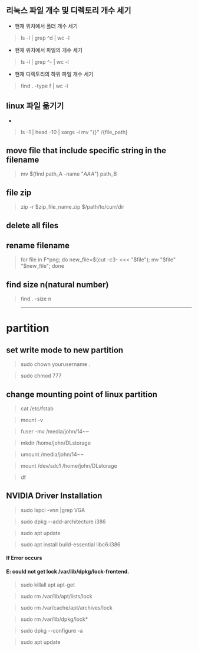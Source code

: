 ## 리눅스 파일 개수 및 디렉토리 개수 세기


- 현재 위치에서 폴더 개수 세기
>  ls -l | grep ^d | wc -l

- 현재 위치에서 파일의 개수 세기
> ls -l | grep ^- | wc -l

- 현재 디렉토리의 하위 파일 개수 세기
> find . -type f | wc -l


## linux  파일 옮기기

- 
> ls -1 | head -10 | xargs -i mv "{}" /{file_path}

## move file that include specific string in the filename
> mv $(find path_A -name "*AAA*") path_B

## file zip
> zip -r $zip_file_name.zip $/path/to/curr/dir

## delete all files
> 

## rename filename
> for file in F*png; do new_file=$(cut -c3- <<< "$file"); mv "$file" "$new_file"; done


## find size n(natural number)
> find . -size n

> -------------------------------------------
# partition

## set write mode to new partition
> sudo chown yourusername .

> sudo chmod 777

## change mounting point of linux partition
> cat /etc/fstab

> mount -v

> fuser -mv /media/john/14~~

> mkdir /home/john/DLstorage

> umount /media/john/14~~

> mount /dev/sdc1 /home/john/DLstorage

> df


## NVIDIA Driver Installation
> sudo lspci -vnn |grep VGA

> sudo dpkg --add-architecture i386

> sudo apt update

> sudo apt install build-essential libc6:i386

#### If Error occurs
#### E: could not get lock /var/lib/dpkg/lock-frontend.

  > sudo killall apt apt-get
  
  > sudo rm /var/lib/apt/lists/lock

  > sudo rm /var/cache/apt/archives/lock

  > sudo rm /var/lib/dpkg/lock*
  
  > sudo dpkg --configure -a

  > sudo apt update
